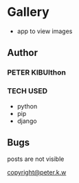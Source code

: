 # Gallery
* app to view images
## Author
### PETER KIBUIthon

### TECH USED
* python
* pip
* django
## Bugs
posts are not visible

copyright@peter.k.w